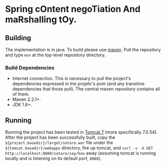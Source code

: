 # Spring cOntent negoTiation And maRshalling tOy.

## Building

The implementation is in java. To build please use [maven](http://maven.apache.org/ "Maven Home"). Pull the repository and type `mvn` at the top-level repository directory.

### Build Dependencies

- Internet connection. This is necessary to pull the project's dependencies expressed in the projetc's pom (and any transitive dependencies that those pull). The central maven repository contains all of them.
- Maven 2.2.1+.
- JDK 1.6+.

## Running

Running the project has been tested in [Tomcat 7](http://tomcat.apache.org/download-70.cgi) (more specifically 7.0.54). After the project has been successfully built, copy the `${project.basedir}/target/sotaro.war` file under the `${tomcat.basedir}/webapps` directory, fire up tomcat, and `curl -v -X GET http://localhost:8080/sotaro/say/boo` away (assuming tomcat is running locally and is listening on its default port, `8080`).

